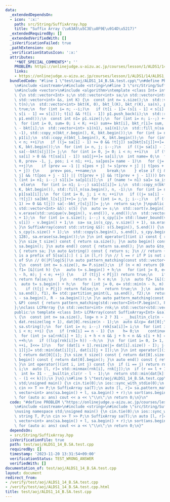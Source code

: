 ```yaml
---
data:
  _extendedDependsOn:
  - icon: ':x:'
    path: src/String/SuffixArray.hpp
    title: "Suffix Array (\u63A5\u5C3E\u8F9E\u914D\u5217)"
  _extendedRequiredBy: []
  _extendedVerifiedWith: []
  _isVerificationFailed: true
  _pathExtension: cpp
  _verificationStatusIcon: ':x:'
  attributes:
    '*NOT_SPECIAL_COMMENTS*': ''
    PROBLEM: https://onlinejudge.u-aizu.ac.jp/courses/lesson/1/ALDS1/14/ALDS1_14_B
    links:
    - https://onlinejudge.u-aizu.ac.jp/courses/lesson/1/ALDS1/14/ALDS1_14_B
  bundledCode: "#line 1 \"test/aoj/ALDS1_14_B.SA.test.cpp\"\n#define PROBLEM \"https://onlinejudge.u-aizu.ac.jp/courses/lesson/1/ALDS1/14/ALDS1_14_B\"\
    \n#include <iostream>\n#include <string>\n#line 3 \"src/String/SuffixArray.hpp\"\
    \n#include <vector>\n#include <algorithm>\ntemplate <class Int= int> struct SuffixArray\
    \ {\n std::vector<Int> s;\n std::vector<int> sa;\n std::vector<int> static sa_is(const\
    \ std::vector<int> &s, int K) {\n  const int n= s.size();\n  std::vector<char>\
    \ t(n);\n  std::vector<int> bkt(K, 0), bkt_l(K), bkt_r(K), sa(n), p1;\n  t.back()=\
    \ true;\n  for (int i= n; --i;)\n   if (t[i - 1]= (s[i - 1] < s[i] || (t[i] &&\
    \ s[i - 1] == s[i])); t[i] && !t[i - 1]) p1.push_back(i);\n  std::reverse(p1.begin(),\
    \ p1.end());\n  const int n1= p1.size();\n  for (int i= n; i--;) ++bkt[s[i]];\n\
    \  for (int i= 0, sum= 0; i < K; ++i) sum+= bkt[i], bkt_r[i]= sum, bkt_l[i]= sum\
    \ - bkt[i];\n  std::vector<int> s1(n1), sa1(n1);\n  std::fill_n(sa.begin(), n,\
    \ -1), std::copy_n(bkt_r.begin(), K, bkt.begin());\n  for (int i= n1; i--;) sa[--bkt[s[p1[i]]]]=\
    \ p1[i];\n  std::copy_n(bkt_l.begin(), K, bkt.begin());\n  for (int i= 0, j; i\
    \ < n; ++i)\n   if ((j= sa[i] - 1) >= 0 && !t[j]) sa[bkt[s[j]]++]= j;\n  std::copy_n(bkt_r.begin(),\
    \ K, bkt.begin());\n  for (int i= n, j; i--;)\n   if ((j= sa[i] - 1) >= 0 && t[j])\
    \ sa[--bkt[s[j]]]= j;\n  for (int i= 0, j= 0; i < n; ++i)\n   if (t[sa[i]] &&\
    \ sa[i] > 0 && !t[sa[i] - 1]) sa1[j++]= sa[i];\n  int name= 0;\n  for (int i=\
    \ 0, prev= -1, j, pos; i < n1; ++i, sa[pos]= name - 1)\n   for (j= 0, pos= sa1[i];;\
    \ ++j)\n    if (prev == -1 || s[pos + j] != s[prev + j] || t[pos + j] != t[prev\
    \ + j]) {\n     prev= pos, ++name;\n     break;\n    } else if (j && ((t[pos +\
    \ j] && !t[pos + j - 1]) || (t[prev + j] && !t[prev + j - 1]))) break;\n  for\
    \ (int i= n1; i--;) s1[i]= sa[p1[i]];\n  if (name != n1) sa1= sa_is(s1, name);\n\
    \  else\n   for (int i= n1; i--;) sa1[s1[i]]= i;\n  std::copy_n(bkt_r.begin(),\
    \ K, bkt.begin()), std::fill_n(sa.begin(), n, -1);\n  for (int i= n1; i--;) sa[--bkt[s[p1[sa1[i]]]]]=\
    \ p1[sa1[i]];\n  for (int i= 0, j; i < n; ++i)\n   if ((j= sa[i] - 1) >= 0 &&\
    \ !t[j]) sa[bkt_l[s[j]]++]= j;\n  for (int i= n, j; i--;)\n   if ((j= sa[i] -\
    \ 1) >= 0 && t[j]) sa[--bkt_r[s[j]]]= j;\n  return sa;\n }\npublic:\n SuffixArray(const\
    \ std::vector<Int> &S): s(S) {\n  auto v= s;\n  std::sort(v.begin(), v.end()),\
    \ v.erase(std::unique(v.begin(), v.end()), v.end());\n  std::vector<int> s_cpy(s.size()\
    \ + 1);\n  for (int i= s.size(); i--;) s_cpy[i]= std::lower_bound(v.begin(), v.end(),\
    \ s[i]) - v.begin() + 1;\n  sa= sa_is(s_cpy, v.size() + 1), sa.erase(sa.begin());\n\
    \ }\n SuffixArray(const std::string &S): s(S.begin(), S.end()) {\n  std::vector<int>\
    \ s_cpy(s.size() + 1);\n  std::copy(s.begin(), s.end(), s_cpy.begin()), sa= sa_is(s_cpy,\
    \ 128), sa.erase(sa.begin());\n }\n int operator[](int i) const { return sa[i];\
    \ }\n size_t size() const { return sa.size(); }\n auto begin() const { return\
    \ sa.begin(); }\n auto end() const { return sa.end(); }\n auto &to_vec() const\
    \ { return sa; }\n auto &string() const { return s; }\n // return {l,r} s.t. P\
    \ is a prefix of S[sa[i]:] ( i in [l,r) )\n // l == r if P is not a substring\
    \ of S\n // O(|P|log|S|)\n auto pattern_matching(const std::vector<Int> &P) const\
    \ {\n  const int n= s.size(), m= P.size();\n  if (n < m) return {0, 0};\n  auto\
    \ f1= [&](int h) {\n   auto t= s.begin() + h;\n   for (int j= 0, e= std::min(n\
    \ - h, m); j < e; ++j) {\n    if (t[j] < P[j]) return true;\n    if (t[j] > P[j])\
    \ return false;\n   }\n   return n - h < m;\n  };\n  auto f2= [&](int h) {\n \
    \  auto t= s.begin() + h;\n   for (int j= 0, e= std::min(n - h, m); j < e; ++j)\n\
    \    if (t[j] > P[j]) return false;\n   return true;\n  };\n  auto L= std::partition_point(sa.begin(),\
    \ sa.end(), f1), R= std::partition_point(L, sa.end(), f2);\n  return std::make_pair(L\
    \ - sa.begin(), R - sa.begin());\n }\n auto pattern_matching(const std::string\
    \ &P) const { return pattern_matching(std::vector<Int>(P.begin(), P.end())); }\n\
    };\nclass LCPArray {\n std::vector<int> rnk;\n std::vector<std::vector<int>> dat;\n\
    public:\n template <class Int> LCPArray(const SuffixArray<Int> &sa): rnk(sa.size())\
    \ {\n  const int n= sa.size(), log= n > 2 ? 31 - __builtin_clz(n - 2) : 0;\n \
    \ dat.resize(log + 1), dat[0].resize(n - 1);\n  auto &lcp= dat[0];\n  auto &s=\
    \ sa.string();\n  for (int i= n; i--;) rnk[sa[i]]= i;\n  for (int i= 0, h= 0;\
    \ i < n; ++i) {\n   if (rnk[i] == n - 1) {\n    h= 0;\n    continue;\n   }\n \
    \  for (int j= sa[rnk[i] + 1]; i + h < n && j + h < n && s[i + h] == s[j + h];)\
    \ ++h;\n   if ((lcp[rnk[i]]= h)) --h;\n  }\n  for (int i= 0, I= 1, j; i < log;\
    \ ++i, I<<= 1)\n   for (dat[i + 1].resize(j= dat[i].size() - I); j--;) dat[i +\
    \ 1][j]= std::min(dat[i][j], dat[i][j + I]);\n }\n int operator[](int i) const\
    \ { return dat[0][i]; }\n size_t size() const { return dat[0].size(); }\n auto\
    \ begin() const { return dat[0].begin(); }\n auto end() const { return dat[0].end();\
    \ }\n int operator()(int i, int j) const {\n  if (i == j) return rnk.size() -\
    \ i;\n  auto [l, r]= std::minmax(rnk[i], rnk[j]);\n  if (r == l + 1) return dat[0][l];\n\
    \  int k= 31 - __builtin_clz(r - l - 1);\n  return std::min(dat[k][l], dat[k][r\
    \ - (1 << k)]);\n }\n};\n#line 5 \"test/aoj/ALDS1_14_B.SA.test.cpp\"\nusing namespace\
    \ std;\nsigned main() {\n cin.tie(0);\n ios::sync_with_stdio(0);\n string T, P;\n\
    \ cin >> T >> P;\n SuffixArray sa(T);\n auto [l, r]= sa.pattern_matching(P);\n\
    \ vector<int> ans(sa.begin() + l, sa.begin() + r);\n sort(ans.begin(), ans.end());\n\
    \ for (auto a: ans) cout << a << \"\\n\";\n return 0;\n}\n"
  code: "#define PROBLEM \"https://onlinejudge.u-aizu.ac.jp/courses/lesson/1/ALDS1/14/ALDS1_14_B\"\
    \n#include <iostream>\n#include <string>\n#include \"src/String/SuffixArray.hpp\"\
    \nusing namespace std;\nsigned main() {\n cin.tie(0);\n ios::sync_with_stdio(0);\n\
    \ string T, P;\n cin >> T >> P;\n SuffixArray sa(T);\n auto [l, r]= sa.pattern_matching(P);\n\
    \ vector<int> ans(sa.begin() + l, sa.begin() + r);\n sort(ans.begin(), ans.end());\n\
    \ for (auto a: ans) cout << a << \"\\n\";\n return 0;\n}"
  dependsOn:
  - src/String/SuffixArray.hpp
  isVerificationFile: true
  path: test/aoj/ALDS1_14_B.SA.test.cpp
  requiredBy: []
  timestamp: '2023-11-20 13:31:54+09:00'
  verificationStatus: TEST_WRONG_ANSWER
  verifiedWith: []
documentation_of: test/aoj/ALDS1_14_B.SA.test.cpp
layout: document
redirect_from:
- /verify/test/aoj/ALDS1_14_B.SA.test.cpp
- /verify/test/aoj/ALDS1_14_B.SA.test.cpp.html
title: test/aoj/ALDS1_14_B.SA.test.cpp
---
```

